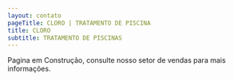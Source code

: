 ```yaml
---
layout: contato
pageTitle: CLORO | TRATAMENTO DE PISCINA
title: CLORO 
subtitle: TRATAMENTO DE PISCINAS
---
```


Pagina em Construção, consulte nosso setor de vendas para mais informações.

